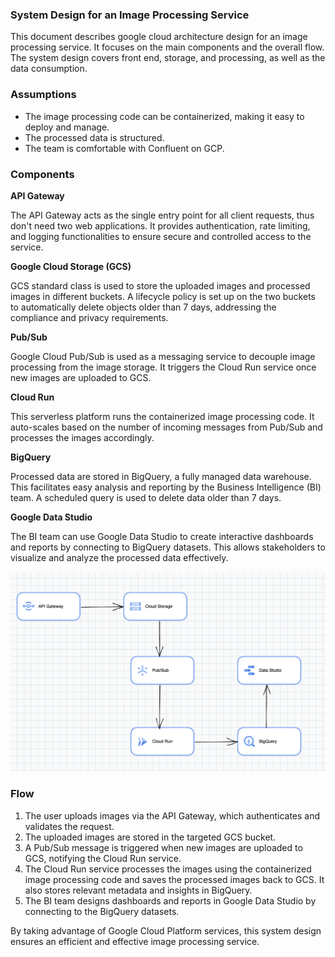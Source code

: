 ### System Design for an Image Processing Service
This document describes google cloud architecture design for an image processing service.
It focuses on the main components and the overall flow. 
The system design covers front end, storage, and processing, as well as the data consumption.

### Assumptions

* The image processing code can be containerized, making it easy to deploy and manage.
* The processed data is structured.
* The team is comfortable with Confluent on GCP.

### Components

**API Gateway**

The API Gateway acts as the single entry point for all client requests, thus don't need two web applications. It provides authentication, rate limiting, and logging functionalities to ensure secure and controlled access to the service.

**Google Cloud Storage (GCS)**

GCS standard class is used to store the uploaded images and processed images in different buckets. A lifecycle policy is set up on the two buckets to automatically delete objects older than 7 days, addressing the compliance and privacy requirements. 

**Pub/Sub**

Google Cloud Pub/Sub is used as a messaging service to decouple image processing from the image storage. It triggers the Cloud Run service once new images are uploaded to GCS.

**Cloud Run**

This serverless platform runs the containerized image processing code. It auto-scales based on the number of incoming messages from Pub/Sub and processes the images accordingly.

**BigQuery**

Processed data are stored in BigQuery, a fully managed data warehouse. This facilitates easy analysis and reporting by the Business Intelligence (BI) team. A scheduled query is used to delete data older than 7 days.

**Google Data Studio**

The BI team can use Google Data Studio to create interactive dashboards and reports by connecting to BigQuery datasets. This allows stakeholders to visualize and analyze the processed data effectively. 

![result image](./main_components.png)

### Flow

1. The user uploads images via the API Gateway, which authenticates and validates the request.
2. The uploaded images are stored in the targeted GCS bucket.
3. A Pub/Sub message is triggered when new images are uploaded to GCS, notifying the Cloud Run service.
4. The Cloud Run service processes the images using the containerized image processing code and saves the processed images back to GCS. It also stores relevant metadata and insights in BigQuery.
5. The BI team designs dashboards and reports in Google Data Studio by connecting to the BigQuery datasets.

By taking advantage of Google Cloud Platform services, this system design ensures an efficient and effective image processing service.




